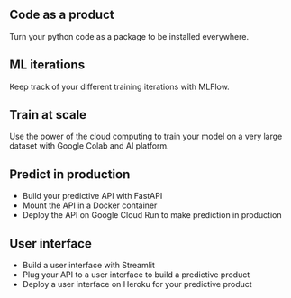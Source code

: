 ## Code as a product

Turn your python code as a package to be installed everywhere.

## ML iterations

Keep track of your different training iterations with MLFlow.

## Train at scale

Use the power of the cloud computing to train your model on a very large dataset with Google Colab and AI platform.

## Predict in production

- Build your predictive API with FastAPI
- Mount the API in a Docker container
- Deploy the API on Google Cloud Run to make prediction in production

## User interface

- Build a user interface with Streamlit
- Plug your API to a user interface to build a predictive product
- Deploy a user interface on Heroku for your predictive product
